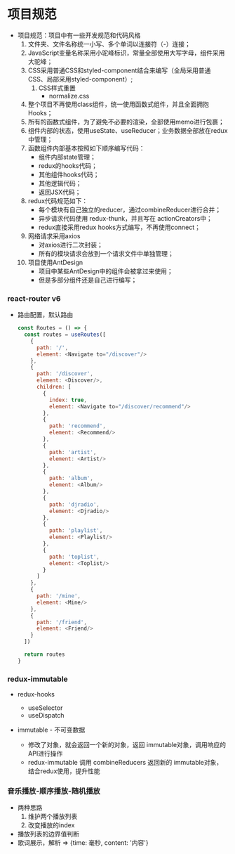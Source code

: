 # 项目规范

- 项目规范：项目中有一些开发规范和代码风格 
  1. 文件夹、文件名称统一小写、多个单词以连接符（-）连接； 
  2. JavaScript变量名称采用小驼峰标识，常量全部使用大写字母，组件采用大驼峰； 
  3. CSS采用普通CSS和styled-component结合来编写（全局采用普通CSS、局部采用styled-component）; 
     1. CSS样式重置
        - normalize.css
  4. 整个项目不再使用class组件，统一使用函数式组件，并且全面拥抱Hooks； 
  5. 所有的函数式组件，为了避免不必要的渲染，全部使用memo进行包裹； 
  6. 组件内部的状态，使用useState、useReducer；业务数据全部放在redux中管理；
  7. 函数组件内部基本按照如下顺序编写代码： 
     - 组件内部state管理； 
     - redux的hooks代码； 
     - 其他组件hooks代码； 
     - 其他逻辑代码； 
     - 返回JSX代码；
  8. redux代码规范如下： 
     - 每个模块有自己独立的reducer，通过combineReducer进行合并； 
     - 异步请求代码使用 redux-thunk，并且写在 actionCreators中； 
     - redux直接采用redux hooks方式编写，不再使用connect；
  9. 网络请求采用axios 
     - 对axios进行二次封装； 
     - 所有的模块请求会放到一个请求文件中单独管理；
  10. 项目使用AntDesign 
      - 项目中某些AntDesign中的组件会被拿过来使用； 
      - 但是多部分组件还是自己进行编写；



### react-router v6

- 路由配置，默认路由

  ```js
  const Routes = () => {
    const routes = useRoutes([
      {
        path: '/',
        element: <Navigate to="/discover"/>
      },
      {
        path: '/discover',
        element: <Discover/>,
        children: [
          {
            index: true,
            element: <Navigate to="/discover/recommend"/>
          },
          {
            path: 'recommend',
            element: <Recommend/>
          },
          {
            path: 'artist',
            element: <Artist/>
          },
          {
            path: 'album',
            element: <Album/>
          },
          {
            path: 'djradio',
            element: <Djradio/>
          },
          {
            path: 'playlist',
            element: <Playlist/>
          },
          {
            path: 'toplist',
            element: <Toplist/>
          }
        ]
      },
      {
        path: '/mine',
        element: <Mine/>
      },
      {
        path: '/friend',
        element: <Friend/>
      }
    ])
  
    return routes
  }
  ```

  

### redux-immutable

- redux-hooks
  - useSelector
  - useDispatch

- immutable - 不可变数据
  - 修改了对象，就会返回一个新的对象，返回 immutable对象，调用响应的 API进行操作
  - redux-immutable 调用 combineReducers 返回新的 immutable对象，结合redux使用，提升性能

### 音乐播放-顺序播放-随机播放

- 两种思路
  1. 维护两个播放列表
  2. 改变播放的index 
- 播放列表的边界值判断
- 歌词展示，解析 => {time: 毫秒, content: '内容'}